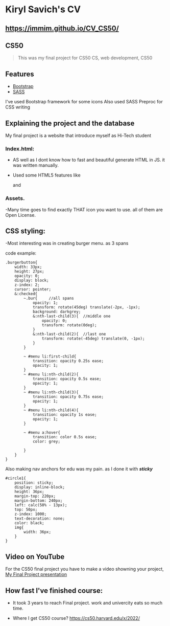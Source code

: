 # Kiryl Savich's CV

## https://immim.github.io/CV_CS50/



## CS50
>This was my final project for CS50
>CS, web development, CS50
## Features
- [Bootstrap](https://getbootstrap.com/)
- [SASS](https://sass-lang.com/)

I've used Bootstrap framework for some icons
Also used SASS Preproc for CSS writing


## Explaining the project and the database
My final project is a website that introduce myself as Hi-Tech student


### Index.html:
- AS well as I dont know how to fast and beautiful generate HTML in JS. it was written manually.

- Used some HTML5 features like <nav> and <footer>

### Assets.

-Many time goes to find exactly THAT icon you want to use. all of them are Open License.

## CSS styling:

-Most interesting was in creating burger menu. as 3 spans

code example:

    .burgerbutton{
        width: 33px;
        height: 27px;
        opacity: 0;
        display: block;
        z-index: 2;
        cursor: pointer;
        &:checked{
            ~.bur{     //all spans
                opacity: 1;
                transform: rotate(45deg) translate(-2px, -1px);
                background: darkgrey;
                &:nth-last-child(3){  //middle one
                    opacity: 0;
                    transform: rotate(0deg);
                }
                &:nth-last-child(2){  //last one
                    transform: rotate(-45deg) translate(0, -1px);
                }
            }

            ~ #menu li:first-child{
                transition: opacity 0.25s ease;
                opacity: 1;
            }
            ~ #menu li:nth-child(2){
                transition: opacity 0.5s ease;
                opacity: 1;
            }
            ~ #menu li:nth-child(3){
                transition: opacity 0.75s ease;
                opacity: 1;
            }
            ~ #menu li:nth-child(4){
                transition: opacity 1s ease;
                opacity: 1;
            }

            ~ #menu a:hover{
                transition: color 0.5s ease;
                color: grey;

            }
        }
    }


Also making nav anchors for edu was my pain. as I done it with ***sticky***

    #circle1{
        position: sticky;
        display: inline-block;
        height: 36px;
        margin-top: 220px;
        margin-bottom: 240px;
        left: calc(50% - 13px);
        top: 50px;
        z-index: 1000;
        text-decoration: none;
        color: black;
        img{
            width: 36px;
        }
    }


## Video on YouTube
For the CS50 final project you have to make a video showning your project,
[My Final Project presentation](https://youtu.be/PxkKqh-pt9M)

## How fast I've finished course:

- It took 3 years to reach Final project. work and univercity eats so much time.

- Where I get CS50 course?
https://cs50.harvard.edu/x/2022/
